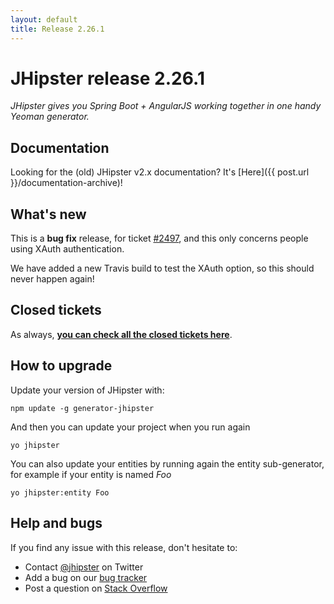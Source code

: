 ```yaml
---
layout: default
title: Release 2.26.1
---
```


JHipster release 2.26.1
==================

*JHipster gives you Spring Boot + AngularJS working together in one handy Yeoman generator.*

Documentation
----------

Looking for the (old) JHipster v2.x documentation? It's [Here]({{ post.url }}/documentation-archive)!

What's new
----------

This is a **bug fix** release, for ticket [#2497](https://github.com/jhipster/generator-jhipster/issues/2497), and this only concerns people using XAuth authentication.

We have added a new Travis build to test the XAuth option, so this should never happen again!

Closed tickets
------------

As always, __[you can check all the closed tickets here](https://github.com/jhipster/generator-jhipster/issues?q=milestone%3A2.26.1+is%3Aclosed)__.

How to upgrade
------------

Update your version of JHipster with:

```
npm update -g generator-jhipster
```

And then you can update your project when you run again

```
yo jhipster
```

You can also update your entities by running again the entity sub-generator, for example if your entity is named _Foo_

```
yo jhipster:entity Foo
```

Help and bugs
--------------

If you find any issue with this release, don't hesitate to:

- Contact [@jhipster](https://twitter.com/jhipster) on Twitter
- Add a bug on our [bug tracker](https://github.com/jhipster/generator-jhipster/issues?state=open)
- Post a question on [Stack Overflow](http://stackoverflow.com/tags/jhipster/info)
